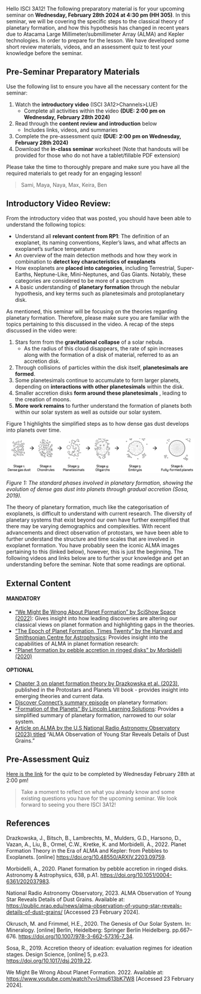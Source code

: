 

Hello ISCI 3A12! The following preparatory material is for your upcoming seminar on **Wednesday, February 28th 2024 at 4:30 pm (HH 305)**. In this seminar, we will be covering the specific steps to the classical theory of planetary formation, and how this hypothesis has changed in recent years due to Atacama Large Millimeter/submillimeter Array (ALMA) and Kepler technologies. In order to prepare for the lesson. We have developed some short review materials, videos, and an assessment quiz to test your knowledge before the seminar. 

## Pre-Seminar Preparatory Materials
Use the following list to ensure you have all the necessary content for the seminar:
1. Watch the **introductory video** (ISCI 3A12>Channels>LUE)
      - Complete all activities within the video **(DUE: 2:00 pm on Wednesday, February 28th 2024)**
2. Read through the **content review and introduction** below
   - Includes links, videos, and summaries
3. Complete the pre-assessment quiz **(DUE: 2:00 pm on Wednesday, February 28th 2024)**
4. Download the **in-class seminar** worksheet (Note that handouts will be provided for those who do not have a tablet/fillable PDF extension)

Please take the time to thoroughly prepare and make sure you have all the required materials to get ready for an engaging lesson! 
> Sami, Maya, Naya, Max, Keira, Ben 

## Introductory Video Review:

From the introductory video that was posted, you should have been able to understand the following topics:
- Understand all **relevant content from RP1**: The definition of an exoplanet, its naming conventions, Kepler’s laws, and what affects an exoplanet’s surface temperature
- An overview of the main detection methods and how they work in combination to **detect key characteristics of exoplanets**
- How exoplanets are **placed into categories**, including Terrestrial, Super-Earths, Neptune-Like, Mini-Neptunes, and Gas Giants. Notably, these categories are considered to be more of a spectrum
- A basic understanding of **planetary formation** through the nebular hypothesis, and key terms such as planetesimals and protoplanetary disk. 

As mentioned, this seminar will be focusing on the theories regarding planetary formation. Therefore, please make sure you are familiar with the topics pertaining to this discussed in the video. A recap of the steps discussed in the video were:

1. Stars form from the **gravitational collapse**  of a solar nebula.
    - As the radius of this cloud disappears, the rate of spin increases along with the formation of a disk of material, referred to as an accretion disk.
2. Through collisions of particles within the disk itself, **planetesimals are formed**.
3. Some planetesimals continue to accumulate to form larger planets, depending on **interactions with other planetesimals** within the disk.
4. Smaller accretion disks **form around these planetesimals** , leading to the creation of moons.
5. **More work remains** to further understand the formation of planets both within our solar system as well as outside our solar system.

Figure 1 highlights the simplified steps as to how dense gas dust develops into planets over time.

![accretion](accretion.png)

*Figure 1: The standard phases involved in planetary formation, showing the evolution of dense gas dust into planets through gradual accretion (Sosa, 2019).*

The theory of planetary formation, much like the categorisation of exoplanets, is difficult to understand with current research. The diversity of planetary systems that exist beyond our own have further exemplified that there may be varying demographics and complexities. With recent advancements and direct observation of protostars, we have been able to further understand the structure and time scales that are involved in exoplanet formation. You have probably seen the iconic ALMA images pertaining to this (linked below), however, this is just the beginning. The following videos and links below are to further your knowledge and get an understanding before the seminar. Note that some readings are optional.


## External Content
#### MANDATORY
- [“We Might Be Wrong About Planet Formation” by SciShow Space (2022)](https://www.youtube.com/watch?v=Umu613bK7W8&ab_channel=SciShowSpace): Gives insight into how leading discoveries are altering our classical views on planet formation and highlighting gaps in the theories. 
- [“The Epoch of Planet Formation, Times Twenty” by the Harvard and Smithsonian Centre for Astrophysics](https://cfa.harvard.edu/news/epoch-planet-formation-times-twenty): Provides insight into the capabilities of ALMA in planet formation research: 
- [“Planet formation by pebble accretion in ringed disks” by Morbidelli (2020)](https://doi.org/10.1051/0004-6361/202037983 )
#### OPTIONAL
- [Chapter 3 on planet formation theory by Drazkowska et al. (2023)](https://doi.org/10.48550/arXiv.2203.09759), published in the Protostars and Planets VII book - provides insight into emerging theories and current data. 
- [Discover Connect’s summary episode](https://youtu.be/dszw4ewPDfA?si=lethHMcML8zzRLtB) on planetary formation:
- [“Formation of the Planets” By Lincoln Learning Solutions](https://www.youtube.com/watch?v=sCkhEu3lYNc&ab_channel=LincolnLearningSolutions): Provides a simplified summary of planetary formation, narrowed to our solar system. 
- [Article on ALMA by the U.S National Radio Astronomy Observatory (2023) titled](https://public.nrao.edu/news/alma-observation-of-young-star-reveals-details-of-dust-grains/
) “ALMA Observation of Young Star Reveals Details of Dust Grains.”

## Pre-Assessment Quiz
[Here is the link](https://forms.office.com/r/6Fk2kpZQrD ) for the quiz to be completed by Wednesday February 28th at 2:00 pm!

> Take a moment to reflect on what you already know and some existing questions you have for the upcoming seminar. We look forward to seeing you there ISCI 3A12!

## References

Drazkowska, J., Bitsch, B., Lambrechts, M., Mulders, G.D., Harsono, D., Vazan, A., Liu, B., Ormel, C.W., Kretke, K. and Morbidelli, A., 2022. Planet Formation Theory in the Era of ALMA and Kepler: from Pebbles to Exoplanets. [online] https://doi.org/10.48550/ARXIV.2203.09759.

Morbidelli, A., 2020. Planet formation by pebble accretion in ringed disks. Astronomy & Astrophysics, 638, p.A1. https://doi.org/10.1051/0004-6361/202037983.

National Radio Astronomy Observatory, 2023. ALMA Observation of Young Star Reveals Details of Dust Grains. Available at: <https://public.nrao.edu/news/alma-observation-of-young-star-reveals-details-of-dust-grains/> [Accessed 23 February 2024].  

Okrusch, M. and Frimmel, H.E., 2020. The Genesis of Our Solar System. In: Mineralogy. [online] Berlin, Heidelberg: Springer Berlin Heidelberg. pp.667–676. https://doi.org/10.1007/978-3-662-57316-7_34.  <p>
Sosa, R., 2019. Accretion theory of ideation: evaluation regimes for ideation stages. Design Science, [online] 5, p.e23. https://doi.org/10.1017/dsj.2019.22. 

We Might Be Wrong About Planet Formation. 2022. Available at: <https://www.youtube.com/watch?v=Umu613bK7W8> [Accessed 23 February 2024]. 
